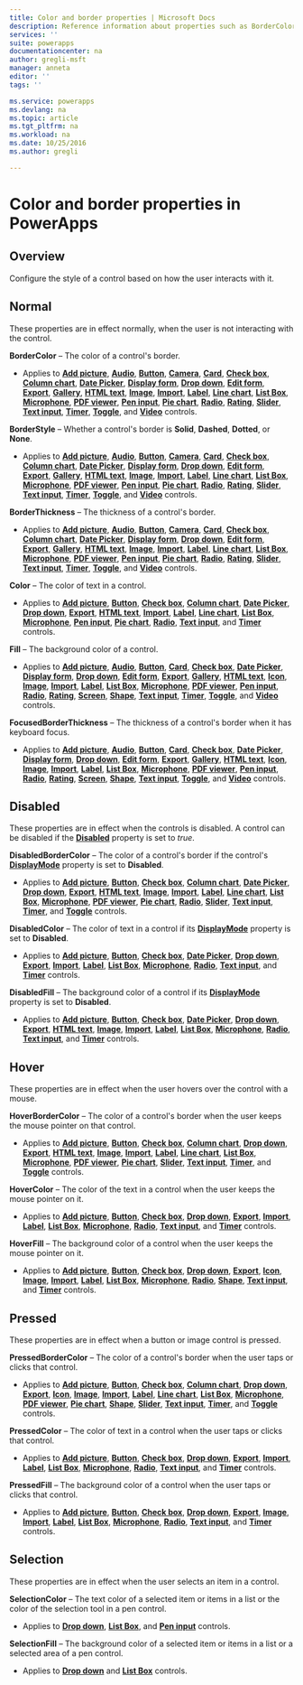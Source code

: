```yaml
---
title: Color and border properties | Microsoft Docs
description: Reference information about properties such as BorderColor, HoverBorderColor, and PressedBorderColor
services: ''
suite: powerapps
documentationcenter: na
author: gregli-msft
manager: anneta
editor: ''
tags: ''

ms.service: powerapps
ms.devlang: na
ms.topic: article
ms.tgt_pltfrm: na
ms.workload: na
ms.date: 10/25/2016
ms.author: gregli

---
```

# Color and border properties in PowerApps
## Overview
Configure the style of a control based on how the user interacts with it.

## Normal
These properties are in effect normally, when the user is not interacting with the control.

**BorderColor** – The color of a control's border.

* Applies to **[Add picture](../maker/controls/control-add-picture.md)**, **[Audio](../maker/controls/control-audio-video.md)**, **[Button](../maker/controls/control-button.md)**, **[Camera](../maker/controls/control-camera.md)**, **[Card](../maker/controls/control-card.md)**, **[Check box](../maker/controls/control-check-box.md)**, **[Column chart](../maker/controls/control-column-line-chart.md)**, **[Date Picker](../maker/controls/control-date-picker.md)**, **[Display form](../maker/controls/control-form-detail.md)**, **[Drop down](../maker/controls/control-drop-down.md)**, **[Edit form](../maker/controls/control-form-detail.md)**, **[Export](../maker/controls/control-export-import.md)**, **[Gallery](../maker/controls/control-gallery.md)**, **[HTML text](../maker/controls/control-html-text.md)**, **[Image](../maker/controls/control-image.md)**, **[Import](../maker/controls/control-export-import.md)**, **[Label](control-text-box.md)**, **[Line chart](../maker/controls/control-column-line-chart.md)**, **[List Box](../maker/controls/control-list-box.md)**, **[Microphone](../maker/controls/control-microphone.md)**, **[PDF viewer](control-pdf-viewer.md)**, **[Pen input](control-pen-input.md)**, **[Pie chart](control-pie-chart.md)**, **[Radio](control-radio.md)**, **[Rating](control-rating.md)**, **[Slider](control-slider.md)**, **[Text input](control-text-input.md)**, **[Timer](control-timer.md)**, **[Toggle](control-toggle.md)**, and **[Video](../maker/controls/control-audio-video.md)** controls.

**BorderStyle** – Whether a control's border is **Solid**, **Dashed**, **Dotted**, or **None**.

* Applies to **[Add picture](../maker/controls/control-add-picture.md)**, **[Audio](../maker/controls/control-audio-video.md)**, **[Button](../maker/controls/control-button.md)**, **[Camera](../maker/controls/control-camera.md)**, **[Card](../maker/controls/control-card.md)**, **[Check box](../maker/controls/control-check-box.md)**, **[Column chart](../maker/controls/control-column-line-chart.md)**, **[Date Picker](../maker/controls/control-date-picker.md)**, **[Display form](../maker/controls/control-form-detail.md)**, **[Drop down](../maker/controls/control-drop-down.md)**, **[Edit form](../maker/controls/control-form-detail.md)**, **[Export](../maker/controls/control-export-import.md)**, **[Gallery](../maker/controls/control-gallery.md)**, **[HTML text](../maker/controls/control-html-text.md)**, **[Image](../maker/controls/control-image.md)**, **[Import](../maker/controls/control-export-import.md)**, **[Label](control-text-box.md)**, **[Line chart](../maker/controls/control-column-line-chart.md)**, **[List Box](../maker/controls/control-list-box.md)**, **[Microphone](../maker/controls/control-microphone.md)**, **[PDF viewer](control-pdf-viewer.md)**, **[Pen input](control-pen-input.md)**, **[Pie chart](control-pie-chart.md)**, **[Radio](control-radio.md)**, **[Rating](control-rating.md)**, **[Slider](control-slider.md)**, **[Text input](control-text-input.md)**, **[Timer](control-timer.md)**, **[Toggle](control-toggle.md)**, and **[Video](../maker/controls/control-audio-video.md)** controls.

**BorderThickness** – The thickness of a control's border.

* Applies to **[Add picture](../maker/controls/control-add-picture.md)**, **[Audio](../maker/controls/control-audio-video.md)**, **[Button](../maker/controls/control-button.md)**, **[Camera](../maker/controls/control-camera.md)**, **[Card](../maker/controls/control-card.md)**, **[Check box](../maker/controls/control-check-box.md)**, **[Column chart](../maker/controls/control-column-line-chart.md)**, **[Date Picker](../maker/controls/control-date-picker.md)**, **[Display form](../maker/controls/control-form-detail.md)**, **[Drop down](../maker/controls/control-drop-down.md)**, **[Edit form](../maker/controls/control-form-detail.md)**, **[Export](../maker/controls/control-export-import.md)**, **[Gallery](../maker/controls/control-gallery.md)**, **[HTML text](../maker/controls/control-html-text.md)**, **[Image](../maker/controls/control-image.md)**, **[Import](../maker/controls/control-export-import.md)**, **[Label](control-text-box.md)**, **[Line chart](../maker/controls/control-column-line-chart.md)**, **[List Box](../maker/controls/control-list-box.md)**, **[Microphone](../maker/controls/control-microphone.md)**, **[PDF viewer](control-pdf-viewer.md)**, **[Pen input](control-pen-input.md)**, **[Pie chart](control-pie-chart.md)**, **[Radio](control-radio.md)**, **[Rating](control-rating.md)**, **[Slider](control-slider.md)**, **[Text input](control-text-input.md)**, **[Timer](control-timer.md)**, **[Toggle](control-toggle.md)**, and **[Video](../maker/controls/control-audio-video.md)** controls.

**Color** – The color of text in a control.

* Applies to **[Add picture](../maker/controls/control-add-picture.md)**, **[Button](../maker/controls/control-button.md)**, **[Check box](../maker/controls/control-check-box.md)**, **[Column chart](../maker/controls/control-column-line-chart.md)**, **[Date Picker](../maker/controls/control-date-picker.md)**, **[Drop down](../maker/controls/control-drop-down.md)**, **[Export](../maker/controls/control-export-import.md)**, **[HTML text](../maker/controls/control-html-text.md)**, **[Import](../maker/controls/control-export-import.md)**, **[Label](control-text-box.md)**, **[Line chart](../maker/controls/control-column-line-chart.md)**, **[List Box](../maker/controls/control-list-box.md)**, **[Microphone](../maker/controls/control-microphone.md)**, **[Pen input](control-pen-input.md)**, **[Pie chart](control-pie-chart.md)**, **[Radio](control-radio.md)**, **[Text input](control-text-input.md)**, and **[Timer](control-timer.md)** controls.

**Fill** – The background color of a control.

* Applies to **[Add picture](../maker/controls/control-add-picture.md)**, **[Audio](../maker/controls/control-audio-video.md)**, **[Button](../maker/controls/control-button.md)**, **[Card](../maker/controls/control-card.md)**, **[Check box](../maker/controls/control-check-box.md)**, **[Date Picker](../maker/controls/control-date-picker.md)**, **[Display form](../maker/controls/control-form-detail.md)**, **[Drop down](../maker/controls/control-drop-down.md)**, **[Edit form](../maker/controls/control-form-detail.md)**, **[Export](../maker/controls/control-export-import.md)**, **[Gallery](../maker/controls/control-gallery.md)**, **[HTML text](../maker/controls/control-html-text.md)**, **[Icon](control-shapes-icons.md)**, **[Image](../maker/controls/control-image.md)**, **[Import](../maker/controls/control-export-import.md)**, **[Label](control-text-box.md)**, **[List Box](../maker/controls/control-list-box.md)**, **[Microphone](../maker/controls/control-microphone.md)**, **[PDF viewer](control-pdf-viewer.md)**, **[Pen input](control-pen-input.md)**, **[Radio](control-radio.md)**, **[Rating](control-rating.md)**, **[Screen](control-screen.md)**, **[Shape](control-shapes-icons.md)**, **[Text input](control-text-input.md)**, **[Timer](control-timer.md)**, **[Toggle](control-toggle.md)**, and **[Video](../maker/controls/control-audio-video.md)** controls.

**FocusedBorderThickness** – The thickness of a control's border when it has keyboard focus.

* Applies to **[Add picture](../maker/controls/control-add-picture.md)**, **[Audio](../maker/controls/control-audio-video.md)**, **[Button](../maker/controls/control-button.md)**, **[Card](../maker/controls/control-card.md)**, **[Check box](../maker/controls/control-check-box.md)**, **[Date Picker](../maker/controls/control-date-picker.md)**, **[Display form](../maker/controls/control-form-detail.md)**, **[Drop down](../maker/controls/control-drop-down.md)**, **[Edit form](../maker/controls/control-form-detail.md)**, **[Export](../maker/controls/control-export-import.md)**, **[Gallery](../maker/controls/control-gallery.md)**, **[HTML text](../maker/controls/control-html-text.md)**, **[Icon](control-shapes-icons.md)**, **[Image](../maker/controls/control-image.md)**, **[Import](../maker/controls/control-export-import.md)**, **[Label](control-text-box.md)**, **[List Box](../maker/controls/control-list-box.md)**, **[Microphone](../maker/controls/control-microphone.md)**, **[PDF viewer](control-pdf-viewer.md)**, **[Pen input](control-pen-input.md)**, **[Radio](control-radio.md)**, **[Rating](control-rating.md)**, **[Screen](control-screen.md)**, **[Shape](control-shapes-icons.md)**, **[Text input](control-text-input.md)**, **[Toggle](control-toggle.md)**, and **[Video](../maker/controls/control-audio-video.md)** controls.

## Disabled
These properties are in effect when the controls is disabled.  A control can be disabled if the **[Disabled](properties-core.md)** property is set to *true*.

**DisabledBorderColor** – The color of a control's border if the control's **[DisplayMode](properties-core.md)** property is set to **Disabled**.

* Applies to **[Add picture](../maker/controls/control-add-picture.md)**, **[Button](../maker/controls/control-button.md)**, **[Check box](../maker/controls/control-check-box.md)**, **[Column chart](../maker/controls/control-column-line-chart.md)**, **[Date Picker](../maker/controls/control-date-picker.md)**, **[Drop down](../maker/controls/control-drop-down.md)**, **[Export](../maker/controls/control-export-import.md)**, **[HTML text](../maker/controls/control-html-text.md)**, **[Image](../maker/controls/control-image.md)**, **[Import](../maker/controls/control-export-import.md)**, **[Label](control-text-box.md)**, **[Line chart](../maker/controls/control-column-line-chart.md)**, **[List Box](../maker/controls/control-list-box.md)**, **[Microphone](../maker/controls/control-microphone.md)**, **[PDF viewer](control-pdf-viewer.md)**, **[Pie chart](control-pie-chart.md)**, **[Radio](control-radio.md)**, **[Slider](control-slider.md)**, **[Text input](control-text-input.md)**, **[Timer](control-timer.md)**, and **[Toggle](control-toggle.md)** controls.

**DisabledColor** – The color of text in a control if its **[DisplayMode](properties-core.md)** property is set to **Disabled**.

* Applies to **[Add picture](../maker/controls/control-add-picture.md)**, **[Button](../maker/controls/control-button.md)**, **[Check box](../maker/controls/control-check-box.md)**, **[Date Picker](../maker/controls/control-date-picker.md)**, **[Drop down](../maker/controls/control-drop-down.md)**, **[Export](../maker/controls/control-export-import.md)**, **[Import](../maker/controls/control-export-import.md)**, **[Label](control-text-box.md)**, **[List Box](../maker/controls/control-list-box.md)**, **[Microphone](../maker/controls/control-microphone.md)**, **[Radio](control-radio.md)**, **[Text input](control-text-input.md)**, and **[Timer](control-timer.md)** controls.

**DisabledFill** – The background color of a control if its **[DisplayMode](properties-core.md)** property is set to **Disabled**.

* Applies to **[Add picture](../maker/controls/control-add-picture.md)**, **[Button](../maker/controls/control-button.md)**, **[Check box](../maker/controls/control-check-box.md)**, **[Date Picker](../maker/controls/control-date-picker.md)**, **[Drop down](../maker/controls/control-drop-down.md)**, **[Export](../maker/controls/control-export-import.md)**, **[HTML text](../maker/controls/control-html-text.md)**, **[Image](../maker/controls/control-image.md)**, **[Import](../maker/controls/control-export-import.md)**, **[Label](control-text-box.md)**, **[List Box](../maker/controls/control-list-box.md)**, **[Microphone](../maker/controls/control-microphone.md)**, **[Radio](control-radio.md)**, **[Text input](control-text-input.md)**, and **[Timer](control-timer.md)** controls.

## Hover
These properties are in effect when the user hovers over the control with a mouse.

**HoverBorderColor** – The color of a control's border when the user keeps the mouse pointer on that control.

* Applies to **[Add picture](../maker/controls/control-add-picture.md)**, **[Button](../maker/controls/control-button.md)**, **[Check box](../maker/controls/control-check-box.md)**, **[Column chart](../maker/controls/control-column-line-chart.md)**, **[Drop down](../maker/controls/control-drop-down.md)**, **[Export](../maker/controls/control-export-import.md)**, **[HTML text](../maker/controls/control-html-text.md)**, **[Image](../maker/controls/control-image.md)**, **[Import](../maker/controls/control-export-import.md)**, **[Label](control-text-box.md)**, **[Line chart](../maker/controls/control-column-line-chart.md)**, **[List Box](../maker/controls/control-list-box.md)**, **[Microphone](../maker/controls/control-microphone.md)**, **[PDF viewer](control-pdf-viewer.md)**, **[Pie chart](control-pie-chart.md)**, **[Slider](control-slider.md)**, **[Text input](control-text-input.md)**, **[Timer](control-timer.md)**, and **[Toggle](control-toggle.md)** controls.

**HoverColor** – The color of the text in a control when the user keeps the mouse pointer on it.

* Applies to **[Add picture](../maker/controls/control-add-picture.md)**, **[Button](../maker/controls/control-button.md)**, **[Check box](../maker/controls/control-check-box.md)**, **[Drop down](../maker/controls/control-drop-down.md)**, **[Export](../maker/controls/control-export-import.md)**, **[Import](../maker/controls/control-export-import.md)**, **[Label](control-text-box.md)**, **[List Box](../maker/controls/control-list-box.md)**, **[Microphone](../maker/controls/control-microphone.md)**, **[Radio](control-radio.md)**, **[Text input](control-text-input.md)**, and **[Timer](control-timer.md)** controls.

**HoverFill** – The background color of a control when the user keeps the mouse pointer on it.

* Applies to **[Add picture](../maker/controls/control-add-picture.md)**, **[Button](../maker/controls/control-button.md)**, **[Check box](../maker/controls/control-check-box.md)**, **[Drop down](../maker/controls/control-drop-down.md)**, **[Export](../maker/controls/control-export-import.md)**, **[Icon](control-shapes-icons.md)**, **[Image](../maker/controls/control-image.md)**, **[Import](../maker/controls/control-export-import.md)**, **[Label](control-text-box.md)**, **[List Box](../maker/controls/control-list-box.md)**, **[Microphone](../maker/controls/control-microphone.md)**, **[Radio](control-radio.md)**, **[Shape](control-shapes-icons.md)**, **[Text input](control-text-input.md)**, and **[Timer](control-timer.md)** controls.

## Pressed
These properties are in effect when a button or image control is pressed.

**PressedBorderColor** – The color of a control's border when the user taps or clicks that control.

* Applies to **[Add picture](../maker/controls/control-add-picture.md)**, **[Button](../maker/controls/control-button.md)**, **[Check box](../maker/controls/control-check-box.md)**, **[Column chart](../maker/controls/control-column-line-chart.md)**, **[Drop down](../maker/controls/control-drop-down.md)**, **[Export](../maker/controls/control-export-import.md)**, **[Icon](control-shapes-icons.md)**, **[Image](../maker/controls/control-image.md)**, **[Import](../maker/controls/control-export-import.md)**, **[Label](control-text-box.md)**, **[Line chart](../maker/controls/control-column-line-chart.md)**, **[List Box](../maker/controls/control-list-box.md)**, **[Microphone](../maker/controls/control-microphone.md)**, **[PDF viewer](control-pdf-viewer.md)**, **[Pie chart](control-pie-chart.md)**, **[Shape](control-shapes-icons.md)**, **[Slider](control-slider.md)**, **[Text input](control-text-input.md)**, **[Timer](control-timer.md)**, and **[Toggle](control-toggle.md)** controls.

**PressedColor** – The color of text in a control when the user taps or clicks that control.

* Applies to **[Add picture](../maker/controls/control-add-picture.md)**, **[Button](../maker/controls/control-button.md)**, **[Check box](../maker/controls/control-check-box.md)**, **[Drop down](../maker/controls/control-drop-down.md)**, **[Export](../maker/controls/control-export-import.md)**, **[Import](../maker/controls/control-export-import.md)**, **[Label](control-text-box.md)**, **[List Box](../maker/controls/control-list-box.md)**, **[Microphone](../maker/controls/control-microphone.md)**, **[Radio](control-radio.md)**, **[Text input](control-text-input.md)**, and **[Timer](control-timer.md)** controls.

**PressedFill** – The background color of a control when the user taps or clicks that control.

* Applies to **[Add picture](../maker/controls/control-add-picture.md)**, **[Button](../maker/controls/control-button.md)**, **[Check box](../maker/controls/control-check-box.md)**, **[Drop down](../maker/controls/control-drop-down.md)**, **[Export](../maker/controls/control-export-import.md)**, **[Image](../maker/controls/control-image.md)**, **[Import](../maker/controls/control-export-import.md)**, **[Label](control-text-box.md)**, **[List Box](../maker/controls/control-list-box.md)**, **[Microphone](../maker/controls/control-microphone.md)**, **[Radio](control-radio.md)**, **[Text input](control-text-input.md)**, and **[Timer](control-timer.md)** controls.

## Selection
These properties are in effect when the user selects an item in a control.

**SelectionColor** – The text color of a selected item or items in a list or the color of the selection tool in a pen control.

* Applies to **[Drop down](../maker/controls/control-drop-down.md)**, **[List Box](../maker/controls/control-list-box.md)**, and **[Pen input](control-pen-input.md)** controls.

**SelectionFill** – The background color of a selected item or items in a list or a selected area of a pen control.

* Applies to **[Drop down](../maker/controls/control-drop-down.md)** and **[List Box](../maker/controls/control-list-box.md)** controls.

